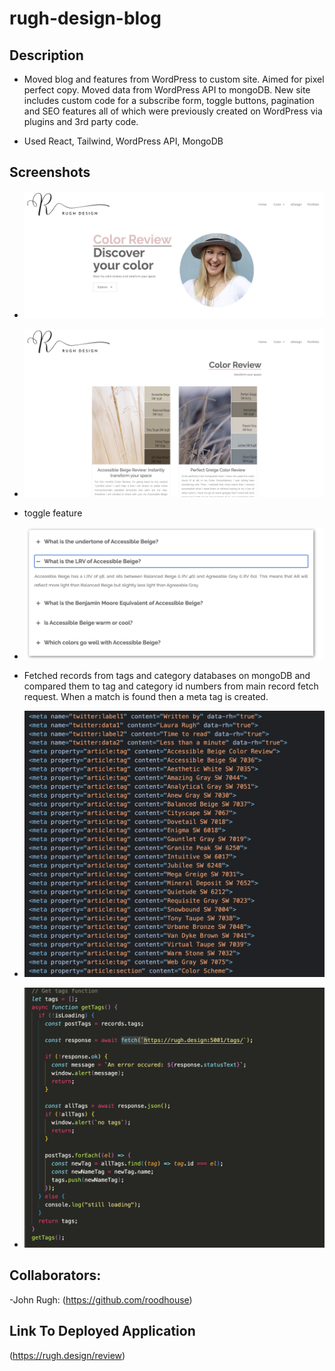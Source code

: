 # rugh-design-blog

## Description

- Moved blog and features from WordPress to custom site. Aimed for pixel perfect copy. Moved data from WordPress API to mongoDB. New site includes custom code for a subscribe form, toggle buttons, pagination and SEO features all of which were previously created on WordPress via plugins and 3rd party code.

- Used React, Tailwind, WordPress API, MongoDB

## Screenshots

- ![SS 1](/client/src/components/blog/assets/ss01.png) 
- ![SS 2](/client/src/components/blog/assets/ss02.png)

- toggle feature
- ![SS 3](/client/src/components/blog/assets/ss03.png)

- Fetched records from tags and category databases on mongoDB and compared them to tag and category id numbers from main record fetch request. When a match is found then a meta tag is created.
- ![SS 4](/client/src/components/blog/assets/ss04.png)
- ![SS 5](/client/src/components/blog/assets/ss05.png)

## Collaborators:

-John Rugh: (https://github.com/roodhouse)

## Link To Deployed Application
(https://rugh.design/review)


